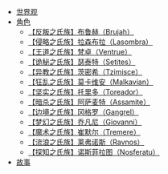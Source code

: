<!-- 侧边栏 -->

- [世界观](/pages/world/)
- [角色](/pages/character/)
    * [【反叛之氏族】布鲁赫（Brujah）](/pages/character/Brujah.md)
    * [【侵略之氏族】拉森布拉（Lasombra）](/pages/character/Lasombra.md)
    * [【王道之氏族】梵卓（Ventrue）](/pages/character/Ventrue.md)
    * [【诡秘之氏族】瑟泰特（Setites）](/pages/character/Setites.md)
    * [【异教之氏族】茨密希（Tzimisce）](/pages/character/Tzimisce.md)
    * [【狂乱之氏族】莫卡维安（Malkavian）](/pages/character/Malkavian.md)
    * [【坚实之氏族】托里多（Toreador）](/pages/character/Toreador.md)
    * [【暗杀之氏族】阿萨麦特（Assamite）](/pages/character/Assamite.md)
    * [【边境之氏族】冈格罗（Gangrel）](/pages/character/Gangrel.md)
    * [【梦幻之氏族】乔凡尼（Giovanni）](/pages/character/Giovanni.md)
    * [【魔术之氏族】崔默尔（Tremere）](/pages/character/Tremere.md)
    * [【流浪之氏族】莱弗诺斯（Ravnos）](/pages/character/Ravnos.md)
    * [【探知之氏族】诺斯菲拉图（Nosferatu）](/pages/character/Nosferatu.md)
- [故事](/pages/story/)
<!-- 略 -->